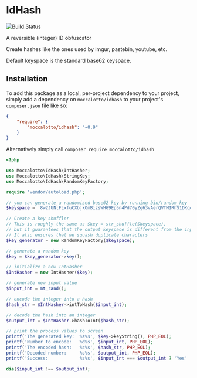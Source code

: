 # IdHash
[![Build Status](https://travis-ci.org/moccalotto/idhash.svg)](https://travis-ci.org/moccalotto/idhash)

A reversible (integer) ID obfuscator

Create hashes like the ones used by imgur, pastebin, youtube, etc.

Default keyspace is the standard base62 keyspace.

## Installation

To add this package as a local, per-project dependency to your project, simply add a dependency on
 `moccalotto/idhash` to your project's `composer.json` file like so:

```json
{
    "require": {
        "moccalotto/idhash": "~0.9"
    }
}
```

Alternatively simply call `composer require moccalotto/idhash`



```php
<?php

use Moccalotto\IdHash\IntHasher;
use Moccalotto\IdHash\StringKey;
use Moccalotto\IdHash\RandomKeyFactory;

require 'vendor/autoload.php';

// you can generate a randomized base62 key by running bin/random_key
$keyspace = '8w2JUNlFLxfuCXbjkOmBizsWHG9Ep5n4Pd70yZg63vAerQVTMIRhS1DKqocaYt';

// Create a key shuffler
// This is roughly the same as $key = str_shuffle($keyspace),
// but it guarantees that the output keyspace is different from the input keyspace
// It also ensures that we squash duplicate characters
$key_generator = new RandomKeyFactory($keyspace);

// generate a random key
$key = $key_generator->key();

// initialize a new IntHasher
$IntHasher = new IntHasher($key);

// generate new input value
$input_int = mt_rand();

// encode the integer into a hash
$hash_str = $IntHasher->intToHash($input_int);

// decode the hash into an integer
$output_int = $IntHasher->hashToInt($hash_str);

// print the process values to screen
printf('The generated key:  %s%s', $key->keyString(), PHP_EOL);
printf('Number to encode:   %d%s', $input_int, PHP_EOL);
printf('The encoded hash:   %s%s', $hash_str, PHP_EOL);
printf('Decoded number:     %s%s', $output_int, PHP_EOL);
printf('Success:            %s%s', $input_int === $output_int ? 'Yes' : 'NO!', PHP_EOL);

die($input_int !== $output_int);
```
